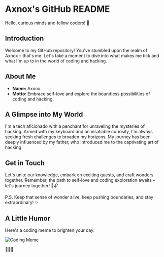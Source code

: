 # Axnox's GitHub README

Hello, curious minds and fellow coders! 👋

## Introduction

Welcome to my GitHub repository! You've stumbled upon the realm of Axnox – that's me. Let's take a moment to dive into what makes me tick and what I'm up to in the world of coding and hacking.

## About Me

- **Name:** Axnox
- **Motto:** Embrace self-love and explore the boundless possibilities of coding and hacking.

## A Glimpse into My World

I'm a tech aficionado with a penchant for unraveling the mysteries of hacking. Armed with my keyboard and an insatiable curiosity, I'm always seeking fresh challenges to broaden my horizons. My journey has been deeply influenced by my father, who introduced me to the captivating art of hacking.

## Get in Touch

Let's unite our knowledge, embark on exciting quests, and craft wonders together. Remember, the path to self-love and coding exploration awaits – let's journey together! 🚀🔓

P.S. Keep that sense of wonder alive, keep pushing boundaries, and stay extraordinary! ✨

## A Little Humor

Here's a coding meme to brighten your day:

![Coding Meme](https://www.example.com/path/to/your/meme.png)

👾😄🎉
